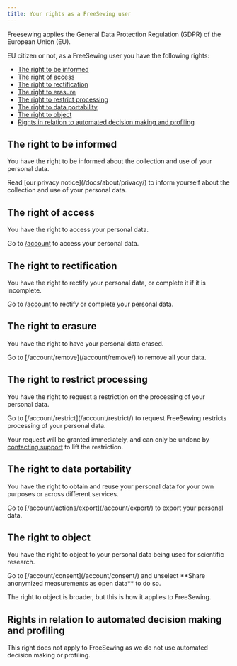 ```yaml
---
title: Your rights as a FreeSewing user
---
```


Freesewing applies the General Data Protection Regulation (GDPR) of the European Union (EU).

EU citizen or not, as a FreeSewing user you have the following rights:

- [The right to be informed](#the-right-to-be-informed)
- [The right of access](#the-right-of-access)
- [The right to rectification](#the-right-to-rectification)
- [The right to erasure](#the-right-to-erasure)
- [The right to restrict processing](#the-right-to-restrict-processing)
- [The right to data portability](#the-right-to-data-portability)
- [The right to object](#the-right-to-object)
- [Rights in relation to automated decision making and profiling](#rights-in-relation-to-automated-decision-making-and-profiling)

## The right to be informed

You have the right to be informed about the collection and use of your personal data.

<Tip>
Read [our privacy notice](/docs/about/privacy/) to inform yourself about the collection and use of your personal data.
</Tip>

## The right of access

You have the right to access your personal data.

<Tip>

Go to [/account](/account/) to access your personal data.
</Tip>

## The right to rectification

You have the right to rectify your personal data, or complete it if it is incomplete.

<Tip>

Go to [/account](/account/) to rectify or complete your personal data.
</Tip>

## The right to erasure

You have the right to have your personal data erased.

<Tip>
Go to [/account/remove](/account/remove/) to remove all your data.
</Tip>

## The right to restrict processing

You have the right to request a restriction on the processing of your personal data.

<Tip>
Go to [/account/restrict](/account/restrict/) to request FreeSewing restricts processing of your personal data.
</Tip>

<Warning>

Your request will be granted immediately, and can only be undone by [contacting support](/support/) to lift the restriction.

</Warning>

## The right to data portability

You have the right to obtain and reuse your personal data for your own purposes or across different services.

<Tip>
Go to [/account/actions/export](/account/export/) to export your personal data.
</Tip>

## The right to object

You have the right to object to your personal data being used for scientific research.

<Tip>
Go to [/account/consent](/account/consent/) and unselect **Share anonymized measurements as open data** to do so.
</Tip>

<Note>

The right to object is broader, but this is how it applies to FreeSewing.

</Note>

## Rights in relation to automated decision making and profiling

This right does not apply to FreeSewing as we do not use automated decision making or profiling.

